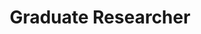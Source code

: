 ---
title: "Graduate Researcher"
company: "Laboratory for Advanced System Software (LASS)"
period: "July 2025 - Present"
location: "University of Massachusetts Amherst"
logo: "lass.jpg"
achievements:
  - "Implemented a pipeline to partition a pretrained neural network into multiple segments and apply quantization for efficient execution on TPUs."
  - "Benchmarked model inference performance by comparing quantized TPU execution with unquantized CPU runs on the ImageNet dataset."
---